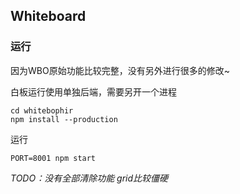 ## Whiteboard

### 运行

因为WBO原始功能比较完整，没有另外进行很多的修改~

白板运行使用单独后端，需要另开一个进程

```
cd whitebophir
npm install --production
```

运行
```
PORT=8001 npm start
```

*TODO：没有全部清除功能  grid比较僵硬*

  

